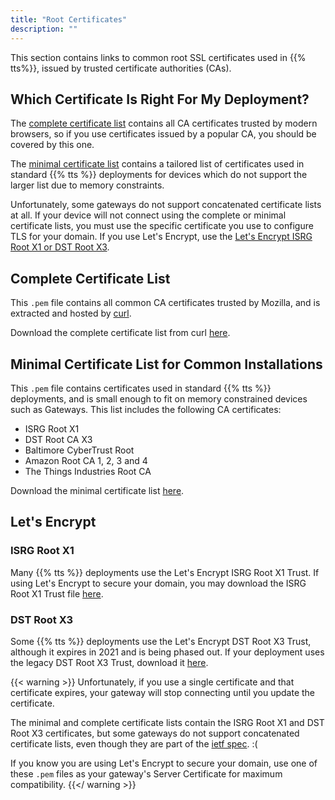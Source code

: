```yaml
---
title: "Root Certificates"
description: ""
---
```


This section contains links to common root SSL certificates used in {{% tts%}}, issued by trusted certificate authorities (CAs).

<!--more-->

## Which Certificate Is Right For My Deployment?

The [complete certificate list](https://curl.haxx.se/ca/cacert.pem) contains all CA certificates trusted by modern browsers, so if you use certificates issued by a popular CA, you should be covered by this one.

The <a href="ca.pem" download>minimal certificate list</a> contains a tailored list of certificates used in standard {{% tts %}} deployments for devices which do not support the larger list due to memory constraints.

Unfortunately, some gateways do not support concatenated certificate lists at all. If your device will not connect using the complete or minimal certificate lists, you must use the specific certificate you use to configure TLS for your domain. If you use Let's Encrypt, use the [Let's Encrypt ISRG Root X1 or DST Root X3](#lets-encrypt).

## Complete Certificate List

This `.pem` file contains all common CA certificates trusted by Mozilla, and is extracted and hosted by [curl](https://curl.haxx.se/docs/caextract.html).

Download the complete certificate list from curl [here](https://curl.haxx.se/ca/cacert.pem).

## Minimal Certificate List for Common Installations

This `.pem` file contains certificates used in standard {{% tts %}} deployments, and is small enough to fit on memory constrained devices such as Gateways. This list includes the following CA certificates:

- ISRG Root X1
- DST Root CA X3
- Baltimore CyberTrust Root
- Amazon Root CA 1, 2, 3 and 4
- The Things Industries Root CA

Download the minimal certificate list <a href="ca.pem" download>here</a>.

## Let's Encrypt

### ISRG Root X1

Many {{% tts %}} deployments use the Let's Encrypt ISRG Root X1 Trust. If using Let's Encrypt to secure your domain, you may download the ISRG Root X1 Trust file [here](https://letsencrypt.org/certs/isrgrootx1.pem).

### DST Root X3

Some {{% tts %}} deployments use the Let's Encrypt DST Root X3 Trust, although it expires in 2021 and is being phased out. If your deployment uses the legacy DST Root X3 Trust, download it [here](https://www.identrust.com/dst-root-ca-x3).

{{< warning >}} Unfortunately, if you use a single certificate and that certificate expires, your gateway will stop connecting until you update the certificate.

The minimal and complete certificate lists contain the ISRG Root X1 and DST Root X3 certificates, but some gateways do not support concatenated certificate lists, even though they are part of the [ietf spec](https://tools.ietf.org/html/rfc1421). :(

If you know you are using Let's Encrypt to secure your domain, use one of these `.pem` files as your gateway's Server Certificate for maximum compatibility. {{</ warning >}}

